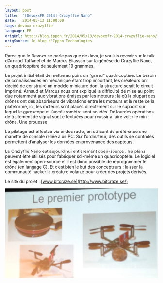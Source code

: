 ```yaml
---
layout: post
title:  "[DevoxxFR 2014] Crazyflie Nano"
date:   2014-05-13 11:00:00
tags: devoxx crazyflie
language: FR
origUrl: http://blog.ippon.fr/2014/05/13/devoxxfr-2014-crazyflie-nano/
origSource: le blog d'Ippon Technologies
---
```

Parce que le Devoxx ne parle pas que de Java, je voulais revenir sur le talk d’Arnaud Taffanel et de Marcus Eliasson sur la génèse du Crazyflie Nano, un quadricoptère de seulement 19 grammes.

Le projet initial était de mettre au point un “grand” quadricoptère. Le besoin de connaissances en mécanique étant trop important, les créateurs ont décidé de construire un modèle miniature dont la structure serait le circuit imprimé. Arnaud et Marcus nous ont expliqué la difficulté de mise au point due notamment aux vibrations émises par les moteurs : là où la plupart des drônes ont des absorbeurs de vibrations entre les moteurs et le reste de la plateforme, ici, les moteurs sont placés directement sur le support sur lequel le gyroscope et l’accéléromètre sont soudés. De lourdes opérations de traitement de signal sont effectuées pour réussir à faire voler le mini-drône. Une prouesse !

Le pilotage est effectué via ondes radio, en utilisant de préférence une manette de console reliée à un PC. Sur l’ordinateur, des outils de contrôles permettent d’analyser les données en provenance des capteurs.

Le Crazyflie Nano est aujourd’hui entièrement open-source : les plans peuvent être utilisés pour fabriquer soi-même un quadricoptère. Le logiciel est également open-source et il est donc possible de reprogrammer le drône (en langage C). Et c’est bien le but des concepteurs : laisser la communauté hacker la créature volante pour créer des projets dérivés.

Le site du projet : [www.bitcraze.se](http://www.bitcraze.se/)

<img src="/images/crazyflie-nano.jpg"/>
